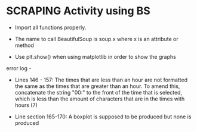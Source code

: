 # SCRAPING Activity using BS

* Import all functions properly.

* The name to call BeautifulSoup is soup.x where x is an attribute or method

* Use plt.show() when using matplotlib in order to show the graphs

error log -

  * Lines 146 - 157: The times that are less than an hour are not formatted the same as the times that are greater than an hour. To amend this, concatenate the string "00:" to the front of the time that is selected, which is less than the amount of characters that are in the times with hours (7)

  * Line section 165-170: A boxplot is supposed to be produced but none is produced
